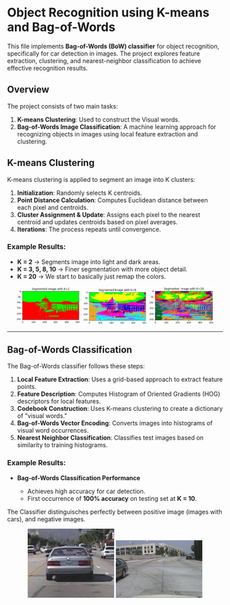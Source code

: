 # Object Recognition using K-means and Bag-of-Words

This file implements **Bag-of-Words (BoW) classifier** for object recognition, specifically for car detection in images. The project explores feature extraction, clustering, and nearest-neighbor classification to achieve effective recognition results.

## Overview

The project consists of two main tasks:

1. **K-means Clustering**: Used to construct the Visual words.
2. **Bag-of-Words Image Classification**: A machine learning approach for recognizing objects in images using local feature extraction and clustering.

## K-means Clustering

K-means clustering is applied to segment an image into K clusters:

1. **Initialization**: Randomly selects K centroids.
2. **Point Distance Calculation**: Computes Euclidean distance between each pixel and centroids.
3. **Cluster Assignment & Update**: Assigns each pixel to the nearest centroid and updates centroids based on pixel averages.
4. **Iterations**: The process repeats until convergence.

### Example Results:

- **K = 2** → Segments image into light and dark areas.
- **K = 3, 5, 8, 10** → Finer segmentation with more object detail.
- **K = 20** → We start to basically just remap the colors.

<p align="center">
  <img src="kmeans2.png" alt="K-Means K=2" width="30%">
  <img src="kmeans8.png" alt="K-Means K=8" width="30%">
  <img src="kmeans20.png" alt="K-Means K=20" width="30%">
</p>

---

## Bag-of-Words Classification

The Bag-of-Words classifier follows these steps:

1. **Local Feature Extraction**: Uses a grid-based approach to extract feature points.
2. **Feature Description**: Computes Histogram of Oriented Gradients (HOG) descriptors for local features.
3. **Codebook Construction**: Uses K-means clustering to create a dictionary of "visual words."
4. **Bag-of-Words Vector Encoding**: Converts images into histograms of visual word occurrences.
5. **Nearest Neighbor Classification**: Classifies test images based on similarity to training histograms.

### Example Results:

- **Bag-of-Words Classification Performance**
  
  - Achieves high accuracy for car detection.
  - First occurrence of **100% accuracy** on testing set at **K = 10**.

The Classifier distinguisches perfectly between positive image (images with cars), and negative images.

<p align="center">
  <img src="image_0732.png" alt="Positive" width="40%">
  <img src="image_0064.png" alt="Negative" width="40%">
</p>
